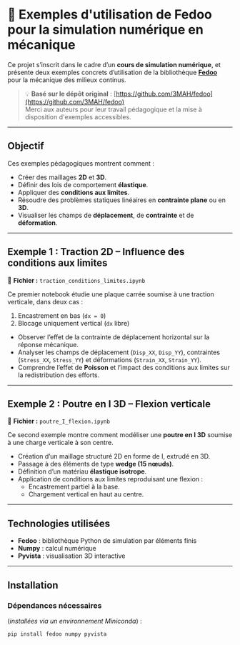 # 🧮 Exemples d'utilisation de Fedoo pour la simulation numérique en mécanique

Ce projet s’inscrit dans le cadre d’un **cours de simulation numérique**, et présente deux exemples concrets d’utilisation de la bibliothèque **[Fedoo](https://fedoo.dev)** pour la mécanique des milieux continus.

> 💡 **Basé sur le dépôt original** : [https://github.com/3MAH/fedoo](https://github.com/3MAH/fedoo)  
> Merci aux auteurs pour leur travail pédagogique et la mise à disposition d'exemples accessibles.

---

## Objectif

Ces exemples pédagogiques montrent comment :

- Créer des maillages **2D** et **3D**.
- Définir des lois de comportement **élastique**.
- Appliquer des **conditions aux limites**.
- Résoudre des problèmes statiques linéaires en **contrainte plane** ou en **3D**.
- Visualiser les champs de **déplacement**, de **contrainte** et de **déformation**.

---

## Exemple 1 : Traction 2D – Influence des conditions aux limites

📄 **Fichier :** `traction_conditions_limites.ipynb`

Ce premier notebook étudie une plaque carrée soumise à une traction verticale, dans deux cas :

1. Encastrement en bas (`dx = 0`)
2. Blocage uniquement vertical (`dx` libre)

- Observer l’effet de la contrainte de déplacement horizontal sur la réponse mécanique.
- Analyser les champs de déplacement (`Disp_XX`, `Disp_YY`), contraintes (`Stress_XX`, `Stress_YY`) et déformations (`Strain_XX`, `Strain_YY`).
- Comprendre l’effet de **Poisson** et l’impact des conditions aux limites sur la redistribution des efforts.

---

## Exemple 2 : Poutre en I 3D – Flexion verticale

📄 **Fichier :** `poutre_I_flexion.ipynb`

Ce second exemple montre comment modéliser une **poutre en I 3D** soumise à une charge verticale à son centre.

- Création d’un maillage structuré 2D en forme de I, extrudé en 3D.
- Passage à des éléments de type **wedge (15 nœuds)**.
- Définition d’un matériau **élastique isotrope**.
- Application de conditions aux limites reproduisant une flexion :
  - Encastrement partiel à la base.
  - Chargement vertical en haut au centre.

---

## Technologies utilisées

- **Fedoo** : bibliothèque Python de simulation par éléments finis  
- **Numpy** : calcul numérique  
- **Pyvista** : visualisation 3D interactive

---

## Installation

### Dépendances nécessaires
(*installées via un environnement Miniconda*) :

```bash
pip install fedoo numpy pyvista
